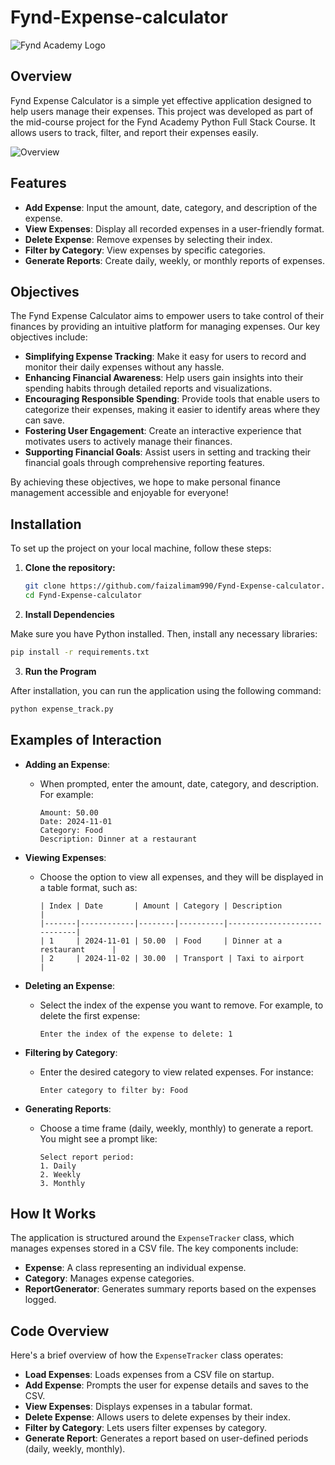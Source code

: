 ﻿# Fynd-Expense-calculator

![Fynd Academy Logo](https://encrypted-tbn0.gstatic.com/images?q=tbn:ANd9GcRtiujolOF_HzyTpo4OPFmoNcYnJ42LeKvxDA&s)


## Overview

Fynd Expense Calculator is a simple yet effective application designed to help users manage their expenses. This project was developed as part of the mid-course project for the Fynd Academy Python Full Stack Course. It allows users to track, filter, and report their expenses easily.

![Overview](https://i.imgur.com/CpC3E4d.png)
## Features

- **Add Expense**: Input the amount, date, category, and description of the expense.
- **View Expenses**: Display all recorded expenses in a user-friendly format.
- **Delete Expense**: Remove expenses by selecting their index.
- **Filter by Category**: View expenses by specific categories.
- **Generate Reports**: Create daily, weekly, or monthly reports of expenses.
## Objectives

The Fynd Expense Calculator aims to empower users to take control of their finances by providing an intuitive platform for managing expenses. Our key objectives include:

- **Simplifying Expense Tracking**: Make it easy for users to record and monitor their daily expenses without any hassle.
- **Enhancing Financial Awareness**: Help users gain insights into their spending habits through detailed reports and visualizations.
- **Encouraging Responsible Spending**: Provide tools that enable users to categorize their expenses, making it easier to identify areas where they can save.
- **Fostering User Engagement**: Create an interactive experience that motivates users to actively manage their finances.
- **Supporting Financial Goals**: Assist users in setting and tracking their financial goals through comprehensive reporting features.

By achieving these objectives, we hope to make personal finance management accessible and enjoyable for everyone!

## Installation

To set up the project on your local machine, follow these steps:

1. **Clone the repository:**
   ```bash
   git clone https://github.com/faizalimam990/Fynd-Expense-calculator.git
   cd Fynd-Expense-calculator


2. **Install Dependencies**

Make sure you have Python installed. Then, install any necessary libraries:

```bash
pip install -r requirements.txt
```

3. **Run the Program**

After installation, you can run the application using the following command:

```bash
python expense_track.py
```
## Examples of Interaction

- **Adding an Expense**:
  - When prompted, enter the amount, date, category, and description. For example:
    ```
    Amount: 50.00
    Date: 2024-11-01
    Category: Food
    Description: Dinner at a restaurant
    ```

- **Viewing Expenses**:
  - Choose the option to view all expenses, and they will be displayed in a table format, such as:
    ```
    | Index | Date       | Amount | Category | Description                 |
    |-------|------------|--------|----------|-----------------------------|
    | 1     | 2024-11-01 | 50.00  | Food     | Dinner at a restaurant      |
    | 2     | 2024-11-02 | 30.00  | Transport | Taxi to airport             |
    ```

- **Deleting an Expense**:
  - Select the index of the expense you want to remove. For example, to delete the first expense:
    ```
    Enter the index of the expense to delete: 1
    ```

- **Filtering by Category**:
  - Enter the desired category to view related expenses. For instance:
    ```
    Enter category to filter by: Food
    ```

- **Generating Reports**:
  - Choose a time frame (daily, weekly, monthly) to generate a report. You might see a prompt like:
    ```
    Select report period: 
    1. Daily
    2. Weekly
    3. Monthly
    ```
   
## How It Works

The application is structured around the `ExpenseTracker` class, which manages expenses stored in a CSV file. The key components include:

- **Expense**: A class representing an individual expense.
- **Category**: Manages expense categories.
- **ReportGenerator**: Generates summary reports based on the expenses logged.

## Code Overview

Here's a brief overview of how the `ExpenseTracker` class operates:

- **Load Expenses**: Loads expenses from a CSV file on startup.
- **Add Expense**: Prompts the user for expense details and saves to the CSV.
- **View Expenses**: Displays expenses in a tabular format.
- **Delete Expense**: Allows users to delete expenses by their index.
- **Filter by Category**: Lets users filter expenses by category.
- **Generate Report**: Generates a report based on user-defined periods (daily, weekly, monthly).




